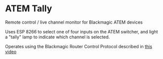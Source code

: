 # ATEM Tally

Remote control / live channel monitor for Blackmagic ATEM devices

Uses ESP 8266 to select one of four inputs on the ATEM switcher, 
and light a "tally" lamp to indicate which channel is selected. 

Operates using the Blackmagic Router Control Protocol described
in [this video](https://www.youtube.com/watch?v=K3Jx0jbtick&t=131s)



